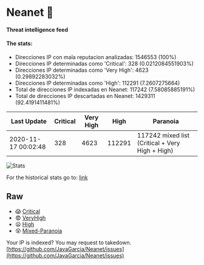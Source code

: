 # Neanet :hocho:
#### Threat intelligence feed
#### The stats:

- Direcciones IP con mala reputacion analizadas: 1546553 (100%)
- Direcciones IP determinadas como 'Critical':  328 (0.0212084551903%)
- Direcciones IP determinadas como 'Very High':  4623 (0.29892283032%)
- Direcciones IP determinadas como 'High':  112291 (7.2607275664)
- Total de direcciones IP indexadas en Neanet:  117242 (7.58085885191%)
- Total de direcciones IP descartadas en Neanet:  1429311 (92.4191411481%)

| Last Update | Critical | Very High | High | Paranoia |
| --- | --- | --- | --- | --- |
| 2020-11-17 00:02:48 | 328 | 4623 | 112291 | 117242 mixed list (Critical + Very High + High)|

![Stats](https://docs.google.com/spreadsheets/d/e/2PACX-1vSnaNMIXVabIpDJjufMlzH7poXnshF3mgd8Is1g9ytUEzVsP5my4Trn8f-xkoLLQ38xpL3HtmUexLo6/pubchart?oid=501124687&format=image)

For the historical stats go to: [link](/stats.csv)
## Raw
- :scream: [Critical](https://raw.githubusercontent.com/JavaGarcia/Neanet/master/blacklists/neanet_critical.txt)
- :fearful: [VeryHigh](https://raw.githubusercontent.com/JavaGarcia/Neanet/master/blacklists/neanet_veryHigh.txtt)
- :frowning: [High](https://raw.githubusercontent.com/JavaGarcia/Neanet/master/blacklists/neanet_high.txt)
- :dizzy_face: [Mixed-Paranoia](https://raw.githubusercontent.com/JavaGarcia/Neanet/master/blacklists/neanet_all.txt)


Your IP is indexed? You may request to takedown. [https://github.com/JavaGarcia/Neanet/issues](https://github.com/JavaGarcia/Neanet/issues)



















































































































































































































































































































































































































































































































































































































































































































































































































































































































































































































































































































































































































































































































































































































































































































































































































































































































































































































































































































































































































































































































































































































































































